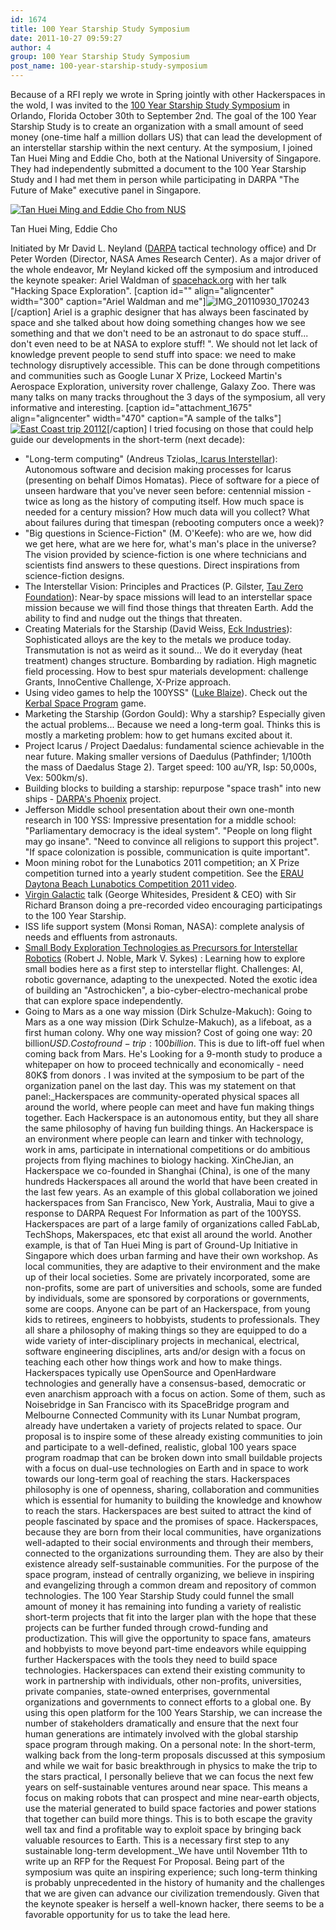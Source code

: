 ```yaml
---
id: 1674
title: 100 Year Starship Study Symposium
date: 2011-10-27 09:59:27
author: 4
group: 100 Year Starship Study Symposium
post_name: 100-year-starship-study-symposium
---
```


Because of a RFI reply we wrote in Spring jointly with other Hackerspaces in the wold, I was invited to the [100 Year Starship Study Symposium](http://100yss.org) in Orlando, Florida October 30th to September 2nd. The goal of the 100 Year Starship Study is to create an organization with a small amount of seed money (one-time half a million dollars US) that can lead the development of an interstellar starship within the next century. At the symposium, I joined Tan Huei Ming and Eddie Cho, both at the National University of Singapore. They had independently submitted a document to the 100 Year Starship Study and I had met them in person while participating in DARPA "The Future of Make" executive panel in Singapore.

[![Tan Huei Ming and Eddie Cho from NUS](http://xinchejian.com/wp-content/uploads/2011/10/IMG_0267-300x225.jpg "IMG_0267")](http://xinchejian.com/2011/10/27/100-year-starship-study-symposium/img%5F0267/)

Tan Huei Ming, Eddie Cho

Initiated by Mr David L. Neyland ([DARPA](http://darpa.mil) tactical technology office) and Dr Peter Worden (Director, NASA Ames Research Center). As a major driver of the whole endeavor, Mr Neyland kicked off the symposium and introduced the keynote speaker: Ariel Waldman of [spacehack.org](http://spacehack.org) with her talk "Hacking Space Exploration". [caption id="" align="aligncenter" width="300" caption="Ariel Waldman and me"]![](http://xinchejian.com/wp-content/uploads/2011/10/IMG_20110930_170243-300x225.jpg "IMG_20110930_170243")[/caption] Ariel is a graphic designer that has always been fascinated by space and she talked about how doing something changes how we see something and that we don't need to be an astronaut to do space stuff... don't even need to be at NASA to explore stuff! ". We should not let lack of knowledge prevent people to send stuff into space: we need to make technology disruptively accessible. This can be done through competitions and communities such as Google Lunar X Prize, Lockeed Martin's Aerospace Exploration, university rover challenge, Galaxy Zoo. There was many talks on many tracks throughout the 3 days of the symposium, all very informative and interesting. [caption id="attachment_1675" align="aligncenter" width="470" caption="A sample of the talks"][![](http://xinchejian.com/wp-content/uploads/2011/10/East-Coast-trip-20112-533x400.jpg "East Coast trip 20112")](http://xinchejian.com/2011/10/27/100-year-starship-study-symposium/east-coast-trip-20112/)[/caption] I tried focusing on those that could help guide our developments in the short-term (next decade):
* "Long-term computing" (Andreus Tziolas,[ Icarus Interstellar](http://www.icarusinterstellar.org/)): Autonomous software and decision making processes for Icarus (presenting on behalf Dimos Homatas). Piece of software for a piece of unseen hardware that you've never seen before: centennial mission - twice as long as the history of computing itself. How much space is needed for a century mission? How much data will you collect? What about failures during that timespan (rebooting computers once a week)?
* "Big questions in Science-Fiction" (M. O'Keefe): who are we, how did we get here, what are we here for, what's man's place in the universe? The vision provided by science-fiction is one where technicians and scientists find answers to these questions. Direct inspirations from science-fiction designs.
* The Interstellar Vision: Principles and Practices (P. Gilster, [Tau Zero Foundation](http://www.tauzero.aero/)): Near-by space missions will lead to an interstellar space mission because we will find those things that threaten Earth. Add the ability to find and nudge out the things that threaten.
* Creating Materials for the Starship (David Weiss, [Eck Industries](http://www.eckindustries.com/)): Sophisticated alloys are the key to the metals we produce today. Transmutation is not as weird as it sound... We do it everyday (heat treatment) changes structure. Bombarding by radiation. High magnetic field processing. How to best spur materials development: challenge Grants, InnoCentive Challenge, X-Prize approach.
* Using video games to help the 100YSS" ([Luke Blaize](http://www.ltblaize.com)). Check out the [Kerbal Space Program](http://kerbalspaceprogram.com/) game.
* Marketing the Starship (Gordon Gould): Why a starship? Especially given the actual problems... Because we need a long-term goal. Thinks this is mostly a marketing problem: how to get humans excited about it.
* Project Icarus / Project Daedalus: fundamental science achievable in the near future. Making smaller versions of Daedulus (Pathfinder; 1/100th the mass of Daedalus Stage 2). Target speed: 100 au/YR, Isp: 50,000s, Vex: 500km/s).
* Building blocks to building a starship: repurpose "space trash" into new ships - [DARPA's Phoenix](http://www.darpa.mil/Our%5FWork/TTO/Programs/Phoenix.aspx) project.
* Jefferson Middle school presentation about their own one-month research in 100 YSS: Impressive presentation for a middle school: "Parliamentary democracy is the ideal system". "People on long flight may go insane". "Need to convince all religions to support this project". "If space colonization is possible, communication is quite important".
* Moon mining robot for the Lunabotics 2011 competition; an X Prize competition turned into a yearly student competition. See the [ERAU Daytona Beach Lunabotics Competition 2011 video](http://www.youtube.com/watch?v=ht0%5FsVf6IZw).
* [Virgin Galactic](http://www.virgingalactic.com/) talk (George Whitesides, President & CEO) with Sir Richard Branson doing a pre-recorded video encouraging participatings to the 100 Year Starship.
* ISS life support system (Monsi Roman, NASA): complete analysis of needs and effluents from astronauts.
* [Small Body Exploration Technologies as Precursors for Interstellar Robotics](http://www.lpi.usra.edu/sbag/) (Robert J. Noble, Mark V. Sykes) : Learning how to explore small bodies here as a first step to interstellar flight. Challenges: AI, robotic governance, adapting to the unexpected. Noted the exotic idea of building an "Astrochicken", a bio-cyber-electro-mechanical probe that can explore space independently.
* Going to Mars as a one way mission (Dirk Schulze-Makuch): Going to Mars as a one way mission (Dirk Schulze-Makuch), as a lifeboat, as a first human colony. Why one way mission? Cost of going one way: 20 billion$USD. Cost of round-trip: 100 billion$. This is due to lift-off fuel when coming back from Mars. He's Looking for a 9-month study to produce a whitepaper on how to proceed technically and economically - need 80K$ from donors .
I was invited at the symposium to be part of the organization panel on the last day. This was my statement on that panel:_Hackerspaces are community-operated physical spaces all around the world, where people can meet and have fun making things together. Each Hackerspace is an autonomous entity, but they all share the same philosophy of having fun building things. An Hackerspace is an environment where people can learn and tinker with technology, work in ams, participate in international competitions or do ambitious projects from flying machines to biology hacking. XinCheJian, an Hackerspace we co-founded in Shanghai (China), is one of the many hundreds Hackerspaces all around the world that have been created in the last few years. As an example of this global collaboration we joined hackerspaces from San Francisco, New York, Australia, Maui to give a response to DARPA Request For Information as part of the 100YSS. Hackerspaces are part of a large family of organizations called FabLab, TechShops, Makerspaces, etc that exist all around the world. Another example, is that of Tan Huei Ming is part of Ground-Up Initiative in Singapore which does urban farming and have their own workshop. As local communities, they are adaptive to their environment and the make up of their local societies. Some are privately incorporated, some are non-profits, some are part of universities and schools, some are funded by individuals, some are sponsored by corporations or governments, some are coops. Anyone can be part of an Hackerspace, from young kids to retirees, engineers to hobbyists, students to professionals. They all share a philosophy of making things so they are equipped to do a wide variety of inter-disciplinary projects in mechanical, electrical, software engineering disciplines, arts and/or design with a focus on teaching each other how things work and how to make things. Hackerspaces typically use OpenSource and OpenHardware technologies and generally have a consensus-based, democratic or even anarchism approach with a focus on action. Some of them, such as Noisebridge in San Francisco with its SpaceBridge program and Melbourne Connected Community with its Lunar Numbat program, already have undertaken a variety of projects related to space. Our proposal is to inspire some of these already existing communities to join and participate to a well-defined, realistic, global 100 years space program roadmap that can be broken down into small buildable projects with a focus on dual-use technologies on Earth and in space to work towards our long-term goal of reaching the stars. Hackerspaces philosophy is one of openness, sharing, collaboration and communities which is essential for humanity to building the knowledge and knowhow to reach the stars. Hackerspaces are best suited to attract the kind of people fascinated by space and the promises of space. Hackerspaces, because they are born from their local communities, have organizations well-adapted to their social environments and through their members, connected to the organizations surrounding them. They are also by their existence already self-sustainable communities. For the purpose of the space program, instead of centrally organizing, we believe in inspiring and evangelizing through a common dream and repository of common technologies. The 100 Year Starship Study could funnel the small amount of money it has remaining into funding a variety of realistic short-term projects that fit into the larger plan with the hope that these projects can be further funded through crowd-funding and productization. This will give the opportunity to space fans, amateurs and hobbyists to move beyond part-time endeavors while equipping further Hackerspaces with the tools they need to build space technologies. Hackerspaces can extend their existing community to work in partnership with individuals, other non-profits, universities, private companies, state-owned enterprises, governmental organizations and governments to connect efforts to a global one. By using this open platform for the 100 Years Starship, we can increase the number of stakeholders dramatically and ensure that the next four human generations are intimately involved with the global starship space program through making. On a personal note: In the short-term, walking back from the long-term proposals discussed at this symposium and while we wait for basic breakthrough in physics to make the trip to the stars practical, I personally believe that we can focus the next few years on self-sustainable ventures around near space. This means a focus on making robots that can prospect and mine near-earth objects, use the material generated to build space factories and power stations that together can build more things. This is to both escape the gravity well tax and find a profitable way to exploit space by bringing back valuable resources to Earth. This is a necessary first step to any sustainable long-term development._We have until November 11th to write up an RFP for the Request For Proposal. Being part of the symposium was quite an inspiring experience; such long-term thinking is probably unprecedented in the history of humanity and the challenges that we are given can advance our civilization tremendously. Given that the keynote speaker is herself a well-known hacker, there seems to be a favorable opportunity for us to take the lead here.